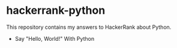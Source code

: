 # hackerrank-python
This repository contains my answers to HackerRank about Python.  

* Say "Hello, World!" With Python